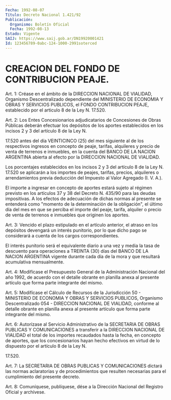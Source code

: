 ```yaml
---
Fecha: 1992-08-07
Título: Decreto Nacional 1.421/92
Publicación:
  Organismo: Boletín Oficial
  Fecha: 1992-08-13
Estado: Vigente
SAIJ: https://www.saij.gob.ar/DN19920001421
Id: 123456789-0abc-124-1000-2991soterced
---
```

# CREACION DEL FONDO DE CONTRIBUCION PEAJE.

<a id="1"></a>
Art.  1:  Créase  en  el  ámbito  de  la DIRECCION NACIONAL DE VIALIDAD, Organismo Descentralizado dependiente  del  MINISTERIO DE ECONOMIA  Y  OBRAS  Y  SERVICIOS  PUBLICOS,  el  FONDO CONTRIBUCION PEAJE,  establecido  por  el  articulo  8  de  la  Ley  N.  17.520.

<a id="2"></a>
Art. 2: Los Entes Concesionarios adjudicatarios de Concesiones de Obras  Públicas  deberán  efectuar  los depósitos de los aportes establecidos en los incisos 2 y 3 del artículo  8  de  la Ley N.

17.520 antes del día VEINTICINCO (25) del mes siguiente al  de  los respectivos ingresos  en  concepto  de peaje, tarifas, alquileres y precio de venta de terrenos e inmuebles,  en la cuenta del BANCO DE LA NACION ARGENTINA abierta al efecto por la  DIRECCION NACIONAL DE VIALIDAD.

Los porcentajes establecidos en los incisos 2  y  3 del artículo 8 de  la  Ley  N.  17.520  se  aplicarán  a  los  importes de peajes, tarifas, precios, alquileres o arrendamientos previa  deducción del Impuesto al Valor Agregado (I. V. A.).

El  importe  a  ingresar  en concepto de aportes estará sujeto  al régimen previsto en los artículos  37  y  38  del Decreto N. 435/90 para las deudas impositivas. A los efectos de adecuación  de dichas normas  al  presente se entenderá como "momento de la determinación de la obligación",  el  último  día  del  mes  en que se perciba el importe del peaje, tarifa, alquiler o precio de  venta  de terrenos e inmuebles que originen los aportes.

<a id="3"></a>
Art. 3: Vencido el plazo estipulado en el artículo anterior, el atraso  en los depósitos devengará un interés punitorio, por lo que dicho pago se  considerará a cuenta de los cargos correspondientes.

El interés punitorio  será el equivalente diario a una vez y media la tasa de descuento para  operaciones  a  TREINTA  (30)  días  del BANCO DE LA NACION ARGENTINA vigente durante cada día de la mora  y que resultará acumulativa mensualmente.

<a id="4"></a>
Art. 4: Modifícase el Presupuesto General de la Administración Nacional  del  año  1992,  de  acuerdo  con  el  detalle obrante en planilla anexa al presente artículo que forma parte  integrante del mismo.

<a id="5"></a>
Art. 5: Modifícase el Cálculo de Recursos de la Jurisdicción 50 - MINISTERIO  DE  ECONOMIA  Y OBRAS Y SERVICIOS PUBLICOS, Organismo Descentralizado 054 - DIRECCION  NACIONAL  DE VIALIDAD, conforme al detalle obrante en planilla anexa al presente  artículo  que  forma parte integrante del mismo.

<a id="6"></a>
Art. 6: Autorízase al Servicio Administrativo de la SECRETARIA DE OBRAS  PUBLICAS  Y  COMUNICACIONES  a  transferir a la DIRECCION NACIONAL DE VIALIDAD el total de los importes  recaudados  hasta la fecha,  en concepto de aportes, que los concesionarios hayan  hecho efectivos  en virtud de lo dispuesto por el artículo 8 de la Ley N.

17.520.

<a id="7"></a>
Art.  7:  La  SECRETARIA  DE  OBRAS  PUBLICAS Y COMUNICACIONES dictará  las normas aclaratorias y de procedimientos  que  resulten necesarias para el cumplimiento del presente decreto.

<a id="8"></a>
Art. 8: Comuníquese, publíquese, dése a la Dirección Nacional del Registro Oficial y archívese.